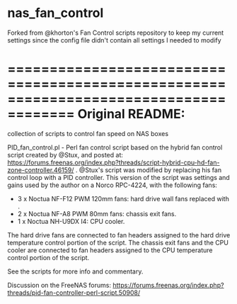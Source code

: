 # nas_fan_control
Forked from @khorton's Fan Control scripts repository to keep my current settings
since the config file didn't contain all settings I needed to modify

======================================================================================
Original README:
======================================================================================
collection of scripts to control fan speed on NAS boxes

PID_fan_control.pl - Perl fan control script based on the hybrid fan control script created by @Stux, and posted at:
https://forums.freenas.org/index.php?threads/script-hybrid-cpu-hd-fan-zone-controller.46159/ .  @Stux's script was modified by replacing his fan control loop with a PID controller.  This version of the script was settings and gains used by the author on a Norco RPC-4224, with the following fans:

*  3 x Noctua NF-F12 PWM 120mm fans: hard drive wall fans replaced with .  
*  2 x Noctua NF-A8 PWM 80mm fans: chassis exit fans.  
*  1 x Noctua NH-U9DX I4: CPU cooler.

The hard drive fans are connected to fan headers assigned to the hard drive temperature control portion of the script.  The chassis exit fans and the CPU cooler are connected to fan headers assigned to the CPU temperature control portion of the script.

See the scripts for more info and commentary.

Discussion on the FreeNAS forums: https://forums.freenas.org/index.php?threads/pid-fan-controller-perl-script.50908/
